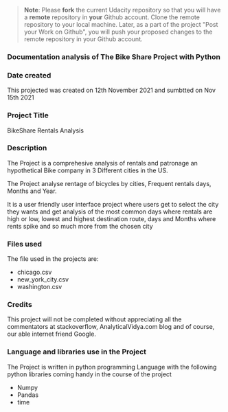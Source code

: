 >**Note**: Please **fork** the current Udacity repository so that you will have a **remote** repository in **your** Github account. Clone the remote repository to your local machine. Later, as a part of the project "Post your Work on Github", you will push your proposed changes to the remote repository in your Github account.
### Documentation analysis of The Bike Share Project with Python

### Date created
This projected was created on 12th November 2021 and sumbtted on Nov 15th 2021

### Project Title
BikeShare Rentals Analysis

### Description
The Project is a comprehesive analysis of rentals and patronage an hypothetical Bike company in 3 Different cities in the US.

The Project analyse rentage of bicycles by cities, Frequent rentals days, Months and Year.

It is a user friendly user interface project where users get to select the city they wants and get analysis of the most common days where rentals are high or low, lowest and highest destination route, days and Months where rents spike and so much more from the chosen city

### Files used
The file used in the projects are:
- chicago.csv
- new_york_city.csv
- washington.csv



### Credits
This project will not be completed without appreciating all the commentators at stackoverflow, AnalyticalVidya.com blog and of course, our able internet friend Google.


### Language and libraries use in the Project

The Project is written in python programming Language with the following python libraries coming handy in the course of the project

- Numpy
- Pandas
- time
